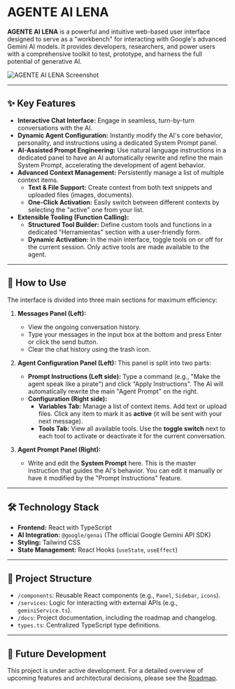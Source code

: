 # AGENTE AI LENA

**AGENTE AI LENA** is a powerful and intuitive web-based user interface designed to serve as a "workbench" for interacting with Google's advanced Gemini AI models. It provides developers, researchers, and power users with a comprehensive toolkit to test, prototype, and harness the full potential of generative AI.

![AGENTE AI LENA Screenshot](https://storage.googleapis.com/aistudio-project-files/5c1a1f33-155e-4122-869a-32c02c2f6d54/_project_artifacts/2a4b8782-e2c7-4566-a60d-58475cd152e9/Luz-Vi-20240523-144211.png)

---

## ✨ Key Features

-   **Interactive Chat Interface:** Engage in seamless, turn-by-turn conversations with the AI.
-   **Dynamic Agent Configuration:** Instantly modify the AI's core behavior, personality, and instructions using a dedicated System Prompt panel.
-   **AI-Assisted Prompt Engineering:** Use natural language instructions in a dedicated panel to have an AI automatically rewrite and refine the main System Prompt, accelerating the development of agent behavior.
-   **Advanced Context Management:** Persistently manage a list of multiple context items.
    -   **Text & File Support:** Create context from both text snippets and uploaded files (images, documents).
    -   **One-Click Activation:** Easily switch between different contexts by selecting the "active" one from your list.
-   **Extensible Tooling (Function Calling):**
    -   **Structured Tool Builder:** Define custom tools and functions in a dedicated "Herramientas" section with a user-friendly form.
    -   **Dynamic Activation:** In the main interface, toggle tools on or off for the current session. Only active tools are made available to the agent.

---

## 🚀 How to Use

The interface is divided into three main sections for maximum efficiency:

1.  **Messages Panel (Left):**
    -   View the ongoing conversation history.
    -   Type your messages in the input box at the bottom and press Enter or click the send button.
    -   Clear the chat history using the trash icon.

2.  **Agent Configuration Panel (Left):** This panel is split into two parts:
    -   **Prompt Instructions (Left side):** Type a command (e.g., "Make the agent speak like a pirate") and click "Apply Instructions". The AI will automatically rewrite the main "Agent Prompt" on the right.
    -   **Configuration (Right side):**
        -   **Variables Tab:** Manage a list of context items. Add text or upload files. Click any item to mark it as **active** (it will be sent with your next message).
        -   **Tools Tab:** View all available tools. Use the **toggle switch** next to each tool to activate or deactivate it for the current conversation.

3.  **Agent Prompt Panel (Right):**
    -   Write and edit the **System Prompt** here. This is the master instruction that guides the AI's behavior. You can edit it manually or have it modified by the "Prompt Instructions" feature.

---

## 🛠️ Technology Stack

-   **Frontend:** React with TypeScript
-   **AI Integration:** `@google/genai` (The official Google Gemini API SDK)
-   **Styling:** Tailwind CSS
-   **State Management:** React Hooks (`useState`, `useEffect`)

---

## 📂 Project Structure

-   `/components`: Reusable React components (e.g., `Panel`, `Sidebar`, `icons`).
-   `/services`: Logic for interacting with external APIs (e.g., `geminiService.ts`).
-   `/docs`: Project documentation, including the roadmap and changelog.
-   `types.ts`: Centralized TypeScript type definitions.

---

## 🔮 Future Development

This project is under active development. For a detailed overview of upcoming features and architectural decisions, please see the [Roadmap](docs/idea-inbox-mvp-roadmap.md).